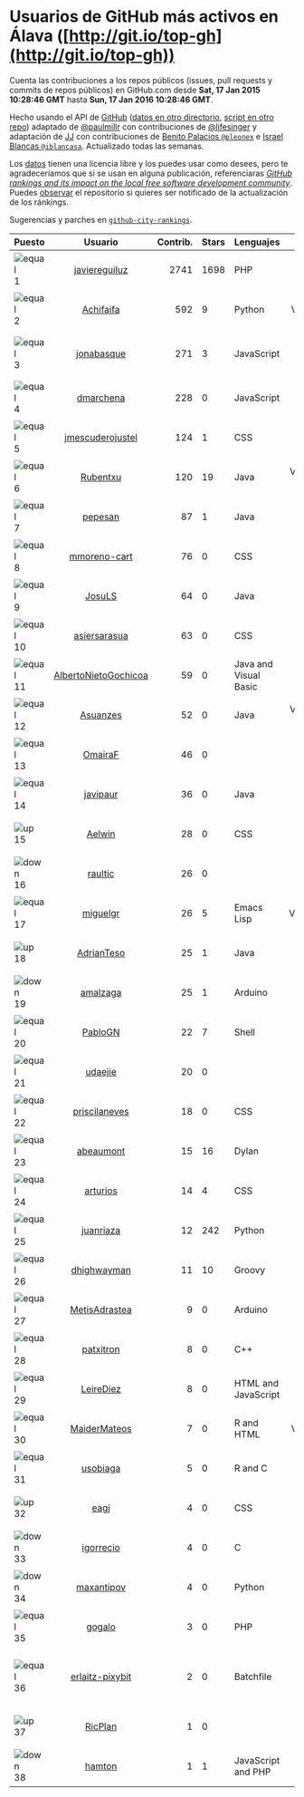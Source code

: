 
# Usuarios de GitHub más activos en Álava ([http://git.io/top-gh](http://git.io/top-gh))



  Cuenta las contribuciones a los repos públicos (issues, pull requests y commits de repos públicos) en GitHub.com desde  **Sat, 17 Jan 2015 10:28:46 GMT** hasta **Sun, 17 Jan 2016 10:28:46 GMT**.

  Hecho usando el API de [GitHub](http://github.com) ([datos en otro directorio](https://github.com/JJ/top-github-users-data/tree/master/data), [script en otro repo](https://github.com/JJ/github-city-rankings/blob/master/get-city.coffee)) adaptado de [@paulmillr](https://github.com/paulmillr) con contribuciones de [@lifesinger](https://github.com/lifesinger) y adaptación de [JJ](http://jj.github.io) con contribuciones de [Benito Palacios `@pleonex`](http://github.com/pleonex) e [Israel Blancas `@iblancasa`](https://github.com/iblancasa). Actualizado todas las semanas.

  Los [datos](https://github.com/JJ/top-github-users-data/tree/master/data) tienen una licencia libre y los puedes usar como desees, pero te agradeceríamos que si se usan en alguna publicación, referenciaras [*GitHub rankings and its impact on the local free software development community*](https://thewinnower.com/papers/github-rankings-and-its-impact-on-the-local-free-software-development-community). Puedes [observar](https://github.com/JJ/top-github-users-data/subscription) el repositorio si quieres ser notificado de la actualización de los ránkings.

  Sugerencias y parches en [`github-city-rankings`](http://github.com/JJ/github-city-rankings).


| Puesto   |  Usuario  |Contrib.| Stars | Lenguajes   |      Lugar      |  Avatar  |
|----------|:---------:|-------:|-------|-------------|:---------------:|----------|
|![equal](https://raw.githubusercontent.com/JJ/github-city-rankings/master/img/equal.gif) 1 | [javiereguiluz](https://github.com/javiereguiluz) | 2741 | 1698 | PHP | Vitoria-Gasteiz (Spain) | <img src='https://avatars0.githubusercontent.com/u/73419?v=3&s=64' width="64" title='Javier Eguiluz'> |
|![equal](https://raw.githubusercontent.com/JJ/github-city-rankings/master/img/equal.gif) 2 | [Achifaifa](https://github.com/Achifaifa) | 592 | 9 | Python | Vitoria, Spain | <img src='https://avatars1.githubusercontent.com/u/5968349?v=3&s=64' width="64" title='Yuri Numerov'> |
|![equal](https://raw.githubusercontent.com/JJ/github-city-rankings/master/img/equal.gif) 3 | [jonabasque](https://github.com/jonabasque) | 271 | 3 | JavaScript | Vitoria-Gasteiz (Basque Country) | <img src='https://avatars3.githubusercontent.com/u/1707606?v=3&s=64' width="64" title='Jona'> |
|![equal](https://raw.githubusercontent.com/JJ/github-city-rankings/master/img/equal.gif) 4 | [dmarchena](https://github.com/dmarchena) | 228 | 0 | JavaScript | Vitoria-Gasteiz, Spain | <img src='https://avatars0.githubusercontent.com/u/3629385?v=3&s=64' width="64" title='David Marchena'> |
|![equal](https://raw.githubusercontent.com/JJ/github-city-rankings/master/img/equal.gif) 5 | [jmescuderojustel](https://github.com/jmescuderojustel) | 124 | 1 | CSS | Vitoria-Gasteiz | <img src='https://avatars3.githubusercontent.com/u/4746474?v=3&s=64' width="64" title='Jesús María Escudero'> |
|![equal](https://raw.githubusercontent.com/JJ/github-city-rankings/master/img/equal.gif) 6 | [Rubentxu](https://github.com/Rubentxu) | 120 | 19 | Java | Vitoria (Alava, Spain) | <img src='https://avatars0.githubusercontent.com/u/604924?v=3&s=64' width="64" title='Ruben Dario'> |
|![equal](https://raw.githubusercontent.com/JJ/github-city-rankings/master/img/equal.gif) 7 | [pepesan](https://github.com/pepesan) | 87 | 1 | Java | Vitoria-Gazteiz | <img src='https://avatars2.githubusercontent.com/u/917451?v=3&s=64' width="64" title='David Vaquero'> |
|![equal](https://raw.githubusercontent.com/JJ/github-city-rankings/master/img/equal.gif) 8 | [mmoreno-cart](https://github.com/mmoreno-cart) | 76 | 0 | CSS | Lausanne / Vitoria-Gasteiz | <img src='https://avatars3.githubusercontent.com/u/6586794?v=3&s=64' width="64" title='Miguel Moreno'> |
|![equal](https://raw.githubusercontent.com/JJ/github-city-rankings/master/img/equal.gif) 9 | [JosuLS](https://github.com/JosuLS) | 64 | 0 | Java | Vitoria-Gasteiz | <img src='https://avatars2.githubusercontent.com/u/11742363?v=3&s=64' width="64" title='Josu Labrador'> |
|![equal](https://raw.githubusercontent.com/JJ/github-city-rankings/master/img/equal.gif) 10 | [asiersarasua](https://github.com/asiersarasua) | 63 | 0 | CSS | Gasteiz | <img src='https://avatars1.githubusercontent.com/u/3200264?v=3&s=64' width="64" title='Asier Sarasua Garmendia'> |
|![equal](https://raw.githubusercontent.com/JJ/github-city-rankings/master/img/equal.gif) 11 | [AlbertoNietoGochicoa](https://github.com/AlbertoNietoGochicoa) | 59 | 0 | Java and Visual Basic | Vitoria | <img src='https://avatars0.githubusercontent.com/u/11685378?v=3&s=64' width="64" title='Luptupulus'> |
|![equal](https://raw.githubusercontent.com/JJ/github-city-rankings/master/img/equal.gif) 12 | [Asuanzes](https://github.com/Asuanzes) | 52 | 0 | Java | Vitoria (Álava, Spain) | <img src='https://avatars0.githubusercontent.com/u/4410315?v=3&s=64' width="64" title='Alejandro Suances'> |
|![equal](https://raw.githubusercontent.com/JJ/github-city-rankings/master/img/equal.gif) 13 | [OmairaF](https://github.com/OmairaF) | 46 | 0 |  | Vitoria-Gasteiz | <img src='https://avatars2.githubusercontent.com/u/10741516?v=3&s=64' width="64" title='Omaira'> |
|![equal](https://raw.githubusercontent.com/JJ/github-city-rankings/master/img/equal.gif) 14 | [javipaur](https://github.com/javipaur) | 36 | 0 | Java | Vitoria-Gasteiz | <img src='https://avatars1.githubusercontent.com/u/3490928?v=3&s=64' width="64" title='Javier Palacio'> |
|![up](https://raw.githubusercontent.com/JJ/github-city-rankings/master/img/up.gif) 15 | [Aelwin](https://github.com/Aelwin) | 28 | 0 | CSS | Vitoria | <img src='https://avatars2.githubusercontent.com/u/13105197?v=3&s=64' width="64" title='Juan López'> |
|![down](https://raw.githubusercontent.com/JJ/github-city-rankings/master/img/down.gif) 16 | [raultic](https://github.com/raultic) | 26 | 0 |  | Vitoria-Gasteiz | <img src='https://avatars1.githubusercontent.com/u/9990426?v=3&s=64' width="64" title='Raúl Pérez'> |
|![equal](https://raw.githubusercontent.com/JJ/github-city-rankings/master/img/equal.gif) 17 | [miguelgr](https://github.com/miguelgr) | 26 | 5 | Emacs Lisp | Vitoria/Madrid | <img src='https://avatars3.githubusercontent.com/u/1484589?v=3&s=64' width="64" title='Miguel García'> |
|![up](https://raw.githubusercontent.com/JJ/github-city-rankings/master/img/up.gif) 18 | [AdrianTeso](https://github.com/AdrianTeso) | 25 | 1 | Java | Vitoria-Gasteiz | <img src='https://avatars0.githubusercontent.com/u/13005449?v=3&s=64' width="64" title='Adrián Teso'> |
|![down](https://raw.githubusercontent.com/JJ/github-city-rankings/master/img/down.gif) 19 | [amalzaga](https://github.com/amalzaga) | 25 | 1 | Arduino | Vitoria-Gasteiz (Spain) | <img src='https://avatars0.githubusercontent.com/u/14360188?v=3&s=64' width="64" title='Amador Alzaga Palacios'> |
|![equal](https://raw.githubusercontent.com/JJ/github-city-rankings/master/img/equal.gif) 20 | [PabloGN](https://github.com/PabloGN) | 22 | 7 | Shell | Vitoria-Gasteiz | <img src='https://avatars3.githubusercontent.com/u/6580044?v=3&s=64' width="64" title='Pablo González-Nalda'> |
|![equal](https://raw.githubusercontent.com/JJ/github-city-rankings/master/img/equal.gif) 21 | [udaejie](https://github.com/udaejie) | 20 | 0 |  | Vitoria-Gasteiz, Spain | <img src='https://avatars1.githubusercontent.com/u/11573747?v=3&s=64' width="64" title='UDA'> |
|![equal](https://raw.githubusercontent.com/JJ/github-city-rankings/master/img/equal.gif) 22 | [priscilaneves](https://github.com/priscilaneves) | 18 | 0 | CSS | Vitoria | <img src='https://avatars3.githubusercontent.com/u/7153399?v=3&s=64' width="64" title='Priscila Neves'> |
|![equal](https://raw.githubusercontent.com/JJ/github-city-rankings/master/img/equal.gif) 23 | [abeaumont](https://github.com/abeaumont) | 15 | 16 | Dylan | Gasteiz, Basque Country | <img src='https://avatars3.githubusercontent.com/u/80059?v=3&s=64' width="64" title='Alfredo Beaumont'> |
|![equal](https://raw.githubusercontent.com/JJ/github-city-rankings/master/img/equal.gif) 24 | [arturios](https://github.com/arturios) | 14 | 4 | CSS | Vitoria-Gasteiz | <img src='https://avatars3.githubusercontent.com/u/1016176?v=3&s=64' width="64" title='Arturo Ríos'> |
|![equal](https://raw.githubusercontent.com/JJ/github-city-rankings/master/img/equal.gif) 25 | [juanriaza](https://github.com/juanriaza) | 12 | 242 | Python | Vitoria-Gasteiz | <img src='https://avatars2.githubusercontent.com/u/554079?v=3&s=64' width="64" title='Juan Riaza'> |
|![equal](https://raw.githubusercontent.com/JJ/github-city-rankings/master/img/equal.gif) 26 | [dhighwayman](https://github.com/dhighwayman) | 11 | 10 | Groovy | Vitoria-gasteiz | <img src='https://avatars2.githubusercontent.com/u/72442?v=3&s=64' width="64" title='David Santamaria'> |
|![equal](https://raw.githubusercontent.com/JJ/github-city-rankings/master/img/equal.gif) 27 | [MetisAdrastea](https://github.com/MetisAdrastea) | 9 | 0 | Arduino | Vitoria-Gasteiz, Spain | <img src='https://avatars2.githubusercontent.com/u/12567730?v=3&s=64' width="64" title=''> |
|![equal](https://raw.githubusercontent.com/JJ/github-city-rankings/master/img/equal.gif) 28 | [patxitron](https://github.com/patxitron) | 8 | 0 | C++ | Vitoria-Gasteiz | <img src='https://avatars2.githubusercontent.com/u/6142948?v=3&s=64' width="64" title='Francisco José Lazur'> |
|![equal](https://raw.githubusercontent.com/JJ/github-city-rankings/master/img/equal.gif) 29 | [LeireDiez](https://github.com/LeireDiez) | 8 | 0 | HTML and JavaScript | Vitoria | <img src='https://avatars3.githubusercontent.com/u/15833010?v=3&s=64' width="64" title=''> |
|![equal](https://raw.githubusercontent.com/JJ/github-city-rankings/master/img/equal.gif) 30 | [MaiderMateos](https://github.com/MaiderMateos) | 7 | 0 | R and HTML | Vitoria, Spain | <img src='https://avatars1.githubusercontent.com/u/10981227?v=3&s=64' width="64" title='Maider Mateos'> |
|![equal](https://raw.githubusercontent.com/JJ/github-city-rankings/master/img/equal.gif) 31 | [usobiaga](https://github.com/usobiaga) | 5 | 0 | R and C | Vitoria-Gasteiz | <img src='https://avatars1.githubusercontent.com/u/14859628?v=3&s=64' width="64" title='Iker'> |
|![up](https://raw.githubusercontent.com/JJ/github-city-rankings/master/img/up.gif) 32 | [eagj](https://github.com/eagj) | 4 | 0 | CSS | Vitoria-Gasteiz | <img src='https://avatars0.githubusercontent.com/u/6786414?v=3&s=64' width="64" title='Enrique Alejandro García Jiménez'> |
|![down](https://raw.githubusercontent.com/JJ/github-city-rankings/master/img/down.gif) 33 | [igorrecio](https://github.com/igorrecio) | 4 | 0 | C | Vitoria-Gasteiz | <img src='https://avatars0.githubusercontent.com/u/5596152?v=3&s=64' width="64" title='Igor Recio'> |
|![down](https://raw.githubusercontent.com/JJ/github-city-rankings/master/img/down.gif) 34 | [maxantipov](https://github.com/maxantipov) | 4 | 0 | Python | Vitoria (Spain) | <img src='https://avatars0.githubusercontent.com/u/3696461?v=3&s=64' width="64" title='Maxim Antipov'> |
|![equal](https://raw.githubusercontent.com/JJ/github-city-rankings/master/img/equal.gif) 35 | [gogalo](https://github.com/gogalo) | 3 | 0 | PHP | Vitoria-Gasteiz | <img src='https://avatars0.githubusercontent.com/u/1165607?v=3&s=64' width="64" title='Gorka García'> |
|![equal](https://raw.githubusercontent.com/JJ/github-city-rankings/master/img/equal.gif) 36 | [erlaitz-pixybit](https://github.com/erlaitz-pixybit) | 2 | 0 | Batchfile | Vitoria-Gasteiz, Basque Country, Spain | <img src='https://avatars1.githubusercontent.com/u/10653582?v=3&s=64' width="64" title='Erlaitz del Rio'> |
|![up](https://raw.githubusercontent.com/JJ/github-city-rankings/master/img/up.gif) 37 | [RicPlan](https://github.com/RicPlan) | 1 | 0 |  | Vitoria-Gasteiz | <img src='https://avatars3.githubusercontent.com/u/3811255?v=3&s=64' width="64" title='Richard'> |
|![down](https://raw.githubusercontent.com/JJ/github-city-rankings/master/img/down.gif) 38 | [hamton](https://github.com/hamton) | 1 | 1 | JavaScript and PHP | Vitoria | <img src='https://avatars3.githubusercontent.com/u/604935?v=3&s=64' width="64" title='Antonio Blanco'> |
